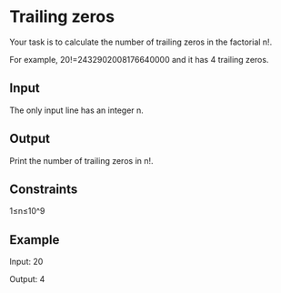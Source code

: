 # Trailing zeros

Your task is to calculate the number of trailing zeros in the factorial n!.

For example, 20!=2432902008176640000 and it has 4 trailing zeros.

Input
--
The only input line has an integer n.

Output
--
Print the number of trailing zeros in n!.

Constraints
--
1≤n≤10^9

Example
--
Input:
20

Output:
4